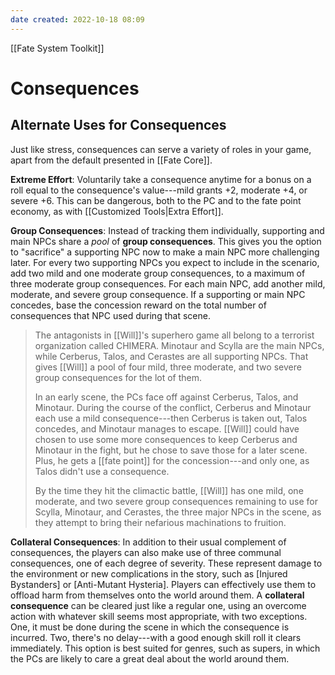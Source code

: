 ```yaml
---
date created: 2022-10-18 08:09
---
```


[[Fate System Toolkit]]

# Consequences

## Alternate Uses for Consequences

Just like stress, consequences can serve a variety of roles in your game, apart from the default presented in [[Fate Core]].

**Extreme Effort**: Voluntarily take a consequence anytime for a bonus on a roll equal to the consequence's value---mild grants +2, moderate +4, or severe +6. This can be dangerous, both to the PC and to the fate point economy, as with [[Customized Tools|Extra Effort]].

**Group Consequences**: Instead of tracking them individually, supporting and main NPCs share a _pool_ of **group consequences**. This gives you the option to "sacrifice" a supporting NPC now to make a main NPC more challenging later. For every two supporting NPCs you expect to include in the scenario, add two mild and one moderate group consequences, to a maximum of three moderate group consequences. For each main NPC, add another mild, moderate, and severe group consequence. If a supporting or main NPC concedes, base the concession reward on the total number of consequences that NPC used during that scene.

> The antagonists in [[Will]]'s superhero game all belong to a terrorist organization called CHIMERA. Minotaur and Scylla are the main NPCs, while Cerberus, Talos, and Cerastes are all supporting NPCs. That gives [[Will]] a pool of four mild, three moderate, and two severe group consequences for the lot of them.
>
> In an early scene, the PCs face off against Cerberus, Talos, and Minotaur. During the course of the conflict, Cerberus and Minotaur each use a mild consequence---then Cerberus is taken out, Talos concedes, and Minotaur manages to escape. [[Will]] could have chosen to use some more consequences to keep Cerberus and Minotaur in the fight, but he chose to save those for a later scene. Plus, he gets a [[fate point]] for the concession---and only one, as Talos didn't use a consequence.
>
> By the time they hit the climactic battle, [[Will]] has one mild, one moderate, and two severe group consequences remaining to use for Scylla, Minotaur, and Cerastes, the three major NPCs in the scene, as they attempt to bring their nefarious machinations to fruition.

**Collateral Consequences**: In addition to their usual complement of consequences, the players can also make use of three communal consequences, one of each degree of severity. These represent damage to the environment or new complications in the story, such as [Injured Bystanders] or [Anti-Mutant Hysteria]. Players can effectively use them to offload harm from themselves onto the world around them. A **collateral consequence** can be cleared just like a regular one, using an overcome action with whatever skill seems most appropriate, with two exceptions. One, it must be done during the scene in which the consequence is incurred. Two, there's no delay---with a good enough skill roll it clears immediately. This option is best suited for genres, such as supers, in which the PCs are likely to care a great deal about the world around them.

